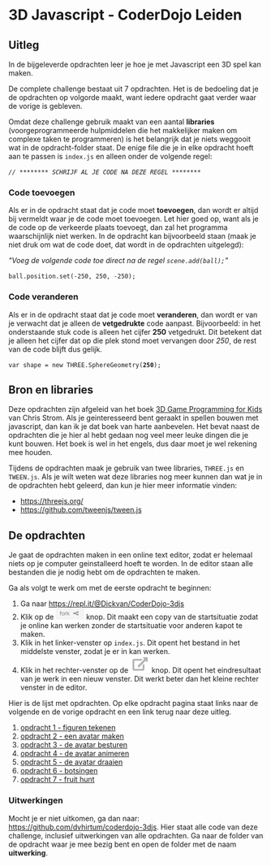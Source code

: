 # 3D Javascript - CoderDojo Leiden

## Uitleg

In de bijgeleverde opdrachten leer je hoe je met Javascript een 3D spel kan maken. 

De complete challenge bestaat uit 7 opdrachten. Het is de bedoeling dat je de opdrachten op volgorde maakt, want iedere opdracht gaat verder waar de vorige is gebleven.

Omdat deze challenge gebruik maakt van een aantal **libraries** (voorgeprogrammeerde hulpmiddelen die het makkelijker maken om complexe taken te programmeren) is het belangrijk dat je niets weggooit wat in de opdracht-folder staat.
De enige file die je in elke opdracht hoeft aan te passen is `index.js` en alleen onder de volgende regel: 

<pre><code><i>// ******** SCHRIJF AL JE CODE NA DEZE REGEL ********</i></code></pre>

### Code toevoegen

Als er in de opdracht staat dat je code moet **toevoegen**, dan wordt er altijd bij vermeldt waar je de code moet toevoegen. Let hier goed op, want als je de code op de verkeerde plaats toevoegt, dan zal het programma waarschijnlijk niet werken. In de opdracht kan bijvoorbeeld staan (maak je niet druk om wat de code doet, dat wordt in de opdrachten uitgelegd): 

*"Voeg de volgende code toe direct na de regel `scene.add(ball);`"*

<pre><code>ball.position.set(-250, 250, -250);</code></pre>

### Code veranderen
Als er in de opdracht staat dat je code moet **veranderen**, dan wordt er van je verwacht dat je alleen de **vetgedrukte** code aanpast. Bijvoorbeeld: in het onderstaande stuk code is alleen het cijfer **250** vetgedrukt. Dit betekent dat je alleen het cijfer dat op die plek stond moet vervangen door *250*, de rest van de code blijft dus gelijk.

<pre><code>var shape = new THREE.SphereGeometry(<b>250</b>);</code></pre>

## Bron en libraries

Deze opdrachten zijn afgeleid van het boek [3D Game Programming for Kids](https://pragprog.com/book/csjava/3d-game-programming-for-kids) van Chris Strom. Als je geinteresseerd bent geraakt in spellen bouwen met javascript, dan kan ik je dat boek van harte aanbevelen. Het bevat naast de opdrachten die je hier al hebt gedaan nog veel meer leuke dingen die je kunt bouwen. Het boek is wel in het engels, dus daar moet je wel rekening mee houden.

Tijdens de opdrachten maak je gebruik van twee libraries, `THREE.js` en `TWEEN.js`. Als je wilt weten wat deze libraries nog meer kunnen dan wat je in de opdrachten hebt geleerd, dan kun je hier meer informatie vinden:

* https://threejs.org/
* https://github.com/tweenjs/tween.js


## De opdrachten

Je gaat de opdrachten maken in een online text editor, zodat er helemaal niets op je computer geinstalleerd hoeft te worden. In de editor staan alle bestanden die je nodig hebt om de opdrachten te maken.

Ga als volgt te werk om met de eerste opdracht te beginnen:

 1. Ga naar <a href="https://repl.it/@Dickvan/CoderDojo-3djs" target="_blank">https://repl.it/@Dickvan/CoderDojo-3djs</a>
 2. Klik op de ![fork](fork.png) knop. Dit maakt een copy van de startsituatie zodat je online kan werken zonder de startsituatie voor anderen kapot te maken.
 3. Klik in het linker-venster op `index.js`. Dit opent het bestand in het middelste venster, zodat je er in kan werken.
 4. Klik in het rechter-venster op de ![open in new tab](open.png) knop. Dit opent het eindresultaat van je werk in een nieuw venster. Dit werkt beter dan het kleine rechter venster in de editor.

Hier is de lijst met opdrachten. Op elke opdracht pagina staat links naar de volgende en de vorige opdracht en een link terug naar deze uitleg.

 1. [opdracht 1 - figuren tekenen](opdracht%201%20-%20figuren%20tekenen.md)
 2. [opdracht 2 - een avatar maken](opdracht%202%20-%20een%20avatar%20maken.md)
 3. [opdracht 3 - de avatar besturen](opdracht%203%20-%20de%20avatar%20besturen.md)
 4. [opdracht 4 - de avatar animeren](opdracht%204%20-%20de%20avatar%20animeren.md)
 5. [opdracht 5 - de avatar draaien](opdracht%205%20-%20de%20avatar%20draaien.md)
 6. [opdracht 6 - botsingen](opdracht%206%20-%20botsingen.md)
 7. [opdracht 7 - fruit hunt](opdracht%207%20-%20fruit%20hunt.md)

### Uitwerkingen

Mocht je er niet uitkomen, ga dan naar: https://github.com/dvhirtum/coderdojo-3djs. Hier staat alle code van deze challenge, inclusief uitwerkingen van alle opdrachten. Ga naar de folder van de opdracht waar je mee bezig bent en open de folder met de naam  **uitwerking**.
